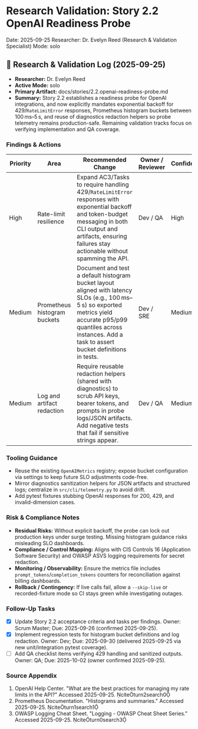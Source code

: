 # Research Validation: Story 2.2 OpenAI Readiness Probe

Date: 2025-09-25
Researcher: Dr. Evelyn Reed (Research & Validation Specialist)
Mode: solo

## 🔬 Research & Validation Log (2025-09-25)
- **Researcher:** Dr. Evelyn Reed
- **Active Mode:** solo
- **Primary Artifact:** docs/stories/2.2.openai-readiness-probe.md
- **Summary:** Story 2.2 establishes a readiness probe for OpenAI integrations, and now explicitly mandates exponential backoff for 429/`RateLimitError` responses, Prometheus histogram buckets between 100 ms–5 s, and reuse of diagnostics redaction helpers so probe telemetry remains production-safe. Remaining validation tracks focus on verifying implementation and QA coverage.

### Findings & Actions
| Priority | Area | Recommended Change | Owner / Reviewer | Confidence | Mode | Controls | Evidence Location | Sources |
| --- | --- | --- | --- | --- | --- | --- | --- | --- |
| High | Rate-limit resilience | Expand AC3/Tasks to require handling 429/`RateLimitError` responses with exponential backoff and token-budget messaging in both CLI output and artifacts, ensuring failures stay actionable without spamming the API. | Dev / QA | High | solo | CIS Controls 16.12 | Story §Acceptance Criteria 3 | citeturn2search0 |
| Medium | Prometheus histogram buckets | Document and test a default histogram bucket layout aligned with latency SLOs (e.g., 100 ms–5 s) so exported metrics yield accurate p95/p99 quantiles across instances. Add a task to assert bucket definitions in tests. | Dev / SRE | Medium | solo | ISO 25010 Performance Efficiency | Story §Tasks / Subtasks | citeturn1search1 |
| Medium | Log and artifact redaction | Require reusable redaction helpers (shared with diagnostics) to scrub API keys, bearer tokens, and prompts in probe logs/JSON artifacts. Add negative tests that fail if sensitive strings appear. | Dev / QA | Medium | solo | OWASP ASVS 8.10 | Story §Dev Notes → Secrets Handling | citeturn0search3 |

### Tooling Guidance
- Reuse the existing `OpenAIMetrics` registry; expose bucket configuration via settings to keep future SLO adjustments code-free.
- Mirror diagnostics sanitization helpers for JSON artifacts and structured logs; centralize in `src/cli/telemetry.py` to avoid drift.
- Add pytest fixtures stubbing OpenAI responses for 200, 429, and invalid-dimension cases.

### Risk & Compliance Notes
- **Residual Risks:** Without explicit backoff, the probe can lock out production keys under surge testing. Missing histogram guidance risks misleading SLO dashboards.
- **Compliance / Control Mapping:** Aligns with CIS Controls 16 (Application Software Security) and OWASP ASVS logging requirements for secret redaction.
- **Monitoring / Observability:** Ensure the metrics file includes `prompt_tokens`/`completion_tokens` counters for reconciliation against billing dashboards.
- **Rollback / Contingency:** If live calls fail, allow a `--skip-live` or recorded-fixture mode so CI stays green while investigating outages.

### Follow-Up Tasks
- [x] Update Story 2.2 acceptance criteria and tasks per findings. Owner: Scrum Master; Due: 2025-09-26 (confirmed 2025-09-25).
- [x] Implement regression tests for histogram bucket definitions and log redaction. Owner: Dev; Due: 2025-09-30 (delivered 2025-09-25 via new unit/integration pytest coverage).
- [ ] Add QA checklist items verifying 429 handling and sanitized outputs. Owner: QA; Due: 2025-10-02 (owner confirmed 2025-09-25).

### Source Appendix
1. OpenAI Help Center. "What are the best practices for managing my rate limits in the API?" Accessed 2025-09-25. citeturn2search0
2. Prometheus Documentation. "Histograms and summaries." Accessed 2025-09-25. citeturn1search1
3. OWASP Logging Cheat Sheet. "Logging - OWASP Cheat Sheet Series." Accessed 2025-09-25. citeturn0search3
